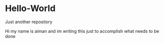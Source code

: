 # Hello-World
Just another repository

Hi my name is aiman and im writing this just to accomplish what needs to be done
